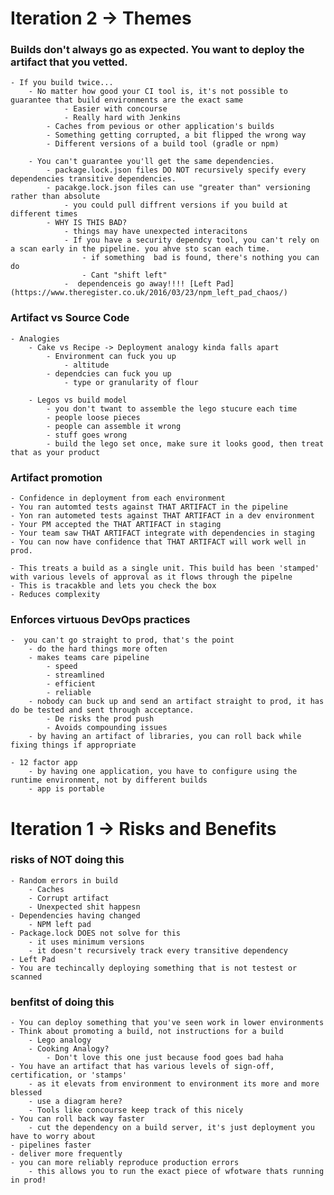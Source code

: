 # Iteration 2 -> Themes

### Builds don't always go as expected. You want to deploy the artifact that you vetted.

    - If you build twice...
        - No matter how good your CI tool is, it's not possible to guarantee that build environments are the exact same
                - Easier with concourse
                - Really hard with Jenkins
            - Caches from pevious or other application's builds
            - Something getting corrupted, a bit flipped the wrong way
            - Different versions of a build tool (gradle or npm)
        
        - You can't guarantee you'll get the same dependencies.
            - package.lock.json files DO NOT recursively specify every dependencies transitive dependencies.
            - pacakge.lock.json files can use "greater than" versioning rather than absolute
                - you could pull diffrent versions if you build at different times
            - WHY IS THIS BAD?
                - things may have unexpected interacitons
                - If you have a security dependcy tool, you can't rely on a scan early in the pipeline. you ahve sto scan each time.
                    - if something  bad is found, there's nothing you can do 
                    - Cant "shift left"
                -  dependenceis go away!!!! [Left Pad](https://www.theregister.co.uk/2016/03/23/npm_left_pad_chaos/)
        


### Artifact vs Source Code
    - Analogies
        - Cake vs Recipe -> Deployment analogy kinda falls apart
            - Environment can fuck you up
                - altitude
            - dependcies can fuck you up
                - type or granularity of flour
                
        - Legos vs build model
            - you don't twant to assemble the lego stucure each time
            - people loose pieces
            - people can assemble it wrong
            - stuff goes wrong
            - build the lego set once, make sure it looks good, then treat that as your product
            
### Artifact promotion

    - Confidence in deployment from each environment
    - You ran automted tests against THAT ARTIFACT in the pipeline
    - Yon ran autometed tests against THAT ARTIFACT in a dev environment
    - Your PM accepted the THAT ARTIFACT in staging
    - Your team saw THAT ARTIFACT integrate with dependencies in staging
    - You can now have confidence that THAT ARTIFACT will work well in prod.
    
    - This treats a build as a single unit. This build has been 'stamped' with various levels of approval as it flows through the pipelne
    - This is tracakble and lets you check the box 
    - Reduces complexity
    

          

### Enforces virtuous DevOps practices
    -  you can't go straight to prod, that's the point
        - do the hard things more often
        - makes teams care pipeline
            - speed
            - streamlined
            - efficient
            - reliable
        - nobody can buck up and send an artifact straight to prod, it has do be tested and sent through acceptance.
            - De risks the prod push 
            - Avoids compounding issues
        - by having an artifact of libraries, you can roll back while fixing things if appropriate
        
    - 12 factor app
        - by having one application, you have to configure using the runtime environment, not by different builds
        - app is portable
        
# Iteration 1 -> Risks and Benefits

### risks of NOT doing this
    - Random errors in build
        - Caches
        - Corrupt artifact
        - Unexpected shit happesn
    - Dependencies having changed
        - NPM left pad
    - Package.lock DOES not solve for this
        - it uses minimum versions
        - it doesn't recursively track every transitive dependency
    - Left Pad 
    - You are techincally deploying something that is not testest or scanned

### benfitst of doing this
    - You can deploy something that you've seen work in lower environments
    - Think about promoting a build, not instructions for a build
        - Lego analogy
        - Cooking Analogy?
            - Don't love this one just because food goes bad haha
    - You have an artifact that has various levels of sign-off, certification, or 'stamps'
        - as it elevats from environment to environment its more and more blessed
        - use a diagram here?
        - Tools like concourse keep track of this nicely
    - You can roll back way faster
        - cut the dependency on a build server, it's just deployment you have to worry about 
    - pipelines faster
    - deliver more frequently
    - you can more reliably reproduce production errors
        - this allows you to run the exact piece of wfotware thats running in prod!
    
     
        
 
